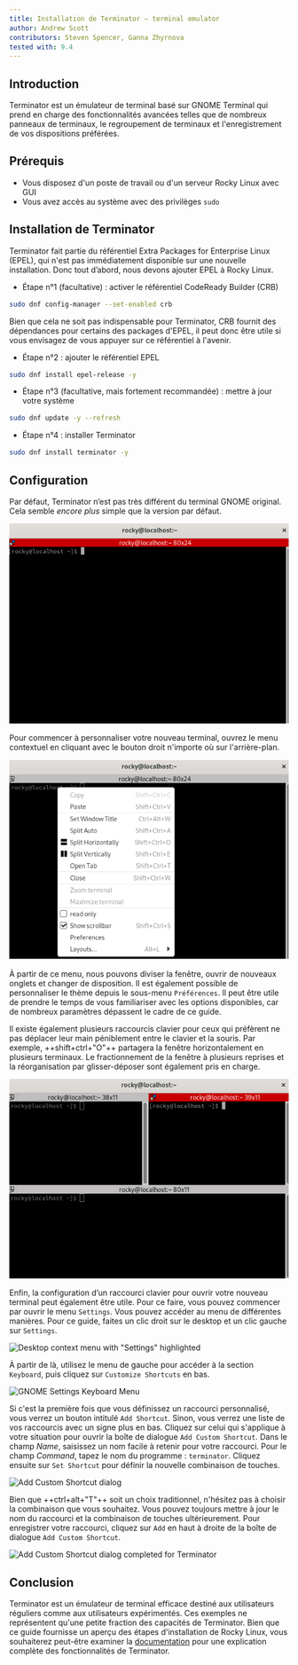 ```yaml
---
title: Installation de Terminator — terminal emulator
author: Andrew Scott
contributors: Steven Spencer, Ganna Zhyrnova
tested with: 9.4
---
```


## Introduction

Terminator est un émulateur de terminal basé sur GNOME Terminal qui prend en charge des fonctionnalités avancées telles que de nombreux panneaux de terminaux, le regroupement de terminaux et l'enregistrement de vos dispositions préférées.

## Prérequis

- Vous disposez d'un poste de travail ou d'un serveur Rocky Linux avec GUI
- Vous avez accès au système avec des privilèges `sudo`

## Installation de Terminator

Terminator fait partie du référentiel Extra Packages for Enterprise Linux (EPEL), qui n'est pas immédiatement disponible sur une nouvelle installation. Donc tout d’abord, nous devons ajouter EPEL à Rocky Linux.

- Étape n°1 (facultative) : activer le référentiel CodeReady Builder (CRB)

```bash
sudo dnf config-manager --set-enabled crb
```

Bien que cela ne soit pas indispensable pour Terminator, CRB fournit des dépendances pour certains des packages d'EPEL, il peut donc être utile si vous envisagez de vous appuyer sur ce référentiel à l'avenir.

- Étape n°2 : ajouter le référentiel EPEL

```bash
sudo dnf install epel-release -y
```

- Étape n°3 (facultative, mais fortement recommandée) : mettre à jour votre système

```bash
sudo dnf update -y --refresh
```

- Étape n°4 : installer Terminator

```bash
sudo dnf install terminator -y
```

## Configuration

Par défaut, Terminator n’est pas très différent du terminal GNOME original. Cela semble _encore plus_ simple que la version par défaut.

![Default layout of Terminator](images/terminator-01.png)

Pour commencer à personnaliser votre nouveau terminal, ouvrez le menu contextuel en cliquant avec le bouton droit n'importe où sur l'arrière-plan.

![Terminator context menu](images/terminator-02.png)

À partir de ce menu, nous pouvons diviser la fenêtre, ouvrir de nouveaux onglets et changer de disposition. Il est également possible de personnaliser le thème depuis le sous-menu `Préférences`. Il peut être utile de prendre le temps de vous familiariser avec les options disponibles, car de nombreux paramètres dépassent le cadre de ce guide.

Il existe également plusieurs raccourcis clavier pour ceux qui préfèrent ne pas déplacer leur main péniblement entre le clavier et la souris. Par exemple, ++shift+ctrl+"O"++ partagera la fenêtre horizontalement en plusieurs terminaux. Le fractionnement de la fenêtre à plusieurs reprises et la réorganisation par glisser-déposer sont également pris en charge.

![Terminator window with 3 split terminals](images/terminator-03.png)

Enfin, la configuration d’un raccourci clavier pour ouvrir votre nouveau terminal peut également être utile. Pour ce faire, vous pouvez commencer par ouvrir le menu `Settings`. Vous pouvez accéder au menu de différentes manières. Pour ce guide, faites un clic droit sur le desktop et un clic gauche sur `Settings`.

![Desktop context menu with "Settings" highlighted](images/terminator-04.png)

À partir de là, utilisez le menu de gauche pour accéder à la section `Keyboard`, puis cliquez sur `Customize Shortcuts` en bas.

![GNOME Settings Keyboard Menu](images/terminator-05.png)

Si c'est la première fois que vous définissez un raccourci personnalisé, vous verrez un bouton intitulé `Add Shortcut`. Sinon, vous verrez une liste de vos raccourcis avec un signe plus en bas. Cliquez sur celui qui s'applique à votre situation pour ouvrir la boîte de dialogue `Add Custom Shortcut`. Dans le champ _Name_, saisissez un nom facile à retenir pour votre raccourci. Pour le champ _Command_, tapez le nom du programme : `terminator`. Cliquez ensuite sur `Set Shortcut` pour définir la nouvelle combinaison de touches.

![Add Custom Shortcut dialog](images/terminator-06.png)

Bien que ++ctrl+alt+"T"++ soit un choix traditionnel, n'hésitez pas à choisir la combinaison que vous souhaitez. Vous pouvez toujours mettre à jour le nom du raccourci et la combinaison de touches ultérieurement. Pour enregistrer votre raccourci, cliquez sur `Add` en haut à droite de la boîte de dialogue `Add Custom Shortcut`.

![Add Custom Shortcut dialog completed for Terminator](images/terminator-07.png)

## Conclusion

Terminator est un émulateur de terminal efficace destiné aux utilisateurs réguliers comme aux utilisateurs expérimentés. Ces exemples ne représentent qu'une petite fraction des capacités de Terminator. Bien que ce guide fournisse un aperçu des étapes d'installation de Rocky Linux, vous souhaiterez peut-être examiner la [documentation](https://gnome-terminator.readthedocs.io/en/latest/) pour une explication complète des fonctionnalités de Terminator.
